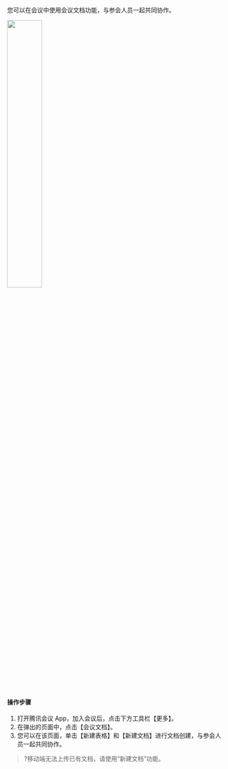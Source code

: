 您可以在会议中使用会议文档功能，与参会人员一起共同协作。

<img src="https://main.qcloudimg.com/raw/bd45837fc90e545015bc545e9336ee2f.jpg" width="40%">

#### 操作步骤
1. 打开腾讯会议 App，加入会议后，点击下方工具栏【更多】。
2. 在弹出的页面中，点击【会议文档】。
3. 您可以在该页面，单击【新建表格】和【新建文档】进行文档创建，与参会人员一起共同协作。

>?移动端无法上传已有文档，请使用“新建文档”功能。
